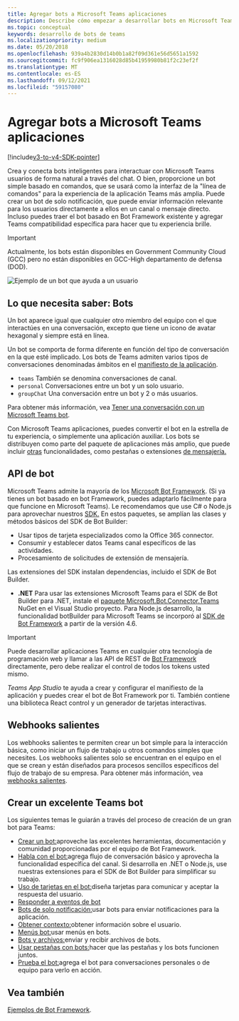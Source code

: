 ```yaml
---
title: Agregar bots a Microsoft Teams aplicaciones
description: Describe cómo empezar a desarrollar bots en Microsoft Teams
ms.topic: conceptual
keywords: desarrollo de bots de teams
ms.localizationpriority: medium
ms.date: 05/20/2018
ms.openlocfilehash: 939a4b2830d14b0b1a82f09d361e56d5651a1592
ms.sourcegitcommit: fc9f906ea1316028d85b41959980b81f2c23ef2f
ms.translationtype: MT
ms.contentlocale: es-ES
ms.lasthandoff: 09/12/2021
ms.locfileid: "59157080"
---
```

# <a name="add-bots-to-microsoft-teams-apps"></a>Agregar bots a Microsoft Teams aplicaciones

[!include[v3-to-v4-SDK-pointer](~/includes/v3-to-v4-pointer-bots.md)]

Crea y conecta bots inteligentes para interactuar con Microsoft Teams usuarios de forma natural a través del chat. O bien, proporcione un bot simple basado en comandos, que se usará como la interfaz de la "línea de comandos" para la experiencia de la aplicación Teams más amplia. Puede crear un bot de solo notificación, que puede enviar información relevante para los usuarios directamente a ellos en un canal o mensaje directo. Incluso puedes traer el bot basado en Bot Framework existente y agregar Teams compatibilidad específica para hacer que tu experiencia brille.

> [!IMPORTANT]
> Actualmente, los bots están disponibles en Government Community Cloud (GCC) pero no están disponibles en GCC-High departamento de defensa (DOD).

![Ejemplo de un bot que ayuda a un usuario](~/assets/images/bot_example.png)

## <a name="what-you-need-to-know-bots"></a>Lo que necesita saber: Bots

Un bot aparece igual que cualquier otro miembro del equipo con el que interactúes en una conversación, excepto que tiene un icono de avatar hexagonal y siempre está en línea.

Un bot se comporta de forma diferente en función del tipo de conversación en la que esté implicado. Los bots de Teams admiten varios tipos de conversaciones denominadas ámbitos en el [manifiesto de la aplicación](~/resources/schema/manifest-schema.md).

* `teams` También se denomina conversaciones de canal.
* `personal` Conversaciones entre un bot y un solo usuario.
* `groupChat` Una conversación entre un bot y 2 o más usuarios.

Para obtener más información, vea [Tener una conversación con un Microsoft Teams bot](~/resources/bot-v3/bot-conversations/bots-conversations.md).

Con Microsoft Teams aplicaciones, puedes convertir el bot en la estrella de tu experiencia, o simplemente una aplicación auxiliar. Los bots se distribuyen como parte del paquete de aplicaciones más amplio, que puede incluir [otras](~/tabs/what-are-tabs.md) funcionalidades, como pestañas o extensiones [de mensajería.](~/messaging-extensions/what-are-messaging-extensions.md)

## <a name="bot-apis"></a>API de bot

Microsoft Teams admite la mayoría de los [Microsoft Bot Framework](https://dev.botframework.com/). (Si ya tienes un bot basado en bot Framework, puedes adaptarlo fácilmente para que funcione en Microsoft Teams). Le recomendamos que use C# o Node.js para aprovechar nuestros [SDK.](/microsoftteams/platform/#pivot=sdk-tools) En estos paquetes, se amplían las clases y métodos básicos del SDK de Bot Builder:

* Usar tipos de tarjeta especializados como la Office 365 connector.
* Consumir y establecer datos Teams canal específicos de las actividades.
* Procesamiento de solicitudes de extensión de mensajería.

Las extensiones del SDK instalan dependencias, incluido el SDK de Bot Builder.

* **.NET** Para usar las extensiones Microsoft Teams para el SDK de Bot Builder para .NET, instale el [paquete Microsoft.Bot.Connector.Teams](https://www.nuget.org/packages/Microsoft.Bot.Connector.Teams) NuGet en el Visual Studio proyecto. Para Node.js desarrollo, la funcionalidad botBuilder para Microsoft Teams se incorporó al [SDK de Bot Framework](https://github.com/microsoft/botframework-sdk) a partir de la versión 4.6.

> [!IMPORTANT]
> Puede desarrollar aplicaciones Teams en cualquier otra tecnología de programación web y llamar a las API de REST de [Bot Framework](/bot-framework/rest-api/bot-framework-rest-overview) directamente, pero debe realizar el control de todos los tokens usted mismo.

*Teams App Studio* te ayuda a crear y configurar el manifiesto de la aplicación y puedes crear el bot de Bot Framework por ti. También contiene una biblioteca React control y un generador de tarjetas interactivas.

## <a name="outgoing-webhooks"></a>Webhooks salientes

Los webhooks salientes te permiten crear un bot simple para la interacción básica, como iniciar un flujo de trabajo u otros comandos simples que necesites. Los webhooks salientes solo se encuentran en el equipo en el que se crean y están diseñados para procesos sencillos específicos del flujo de trabajo de su empresa. Para obtener más información, vea [webhooks salientes](~/webhooks-and-connectors/how-to/add-outgoing-webhook.md).

## <a name="build-a-great-teams-bot"></a>Crear un excelente Teams bot

Los siguientes temas le guiarán a través del proceso de creación de un gran bot para Teams:

* [Crear un bot:](~/resources/bot-v3/bots-create.md)aproveche las excelentes herramientas, documentación y comunidad proporcionadas por el equipo de Bot Framework.
* [Habla con el bot:](~/resources/bot-v3/bot-conversations/bots-conversations.md)agrega flujo de conversación básico y aprovecha la funcionalidad específica del canal. Si desarrolla en .NET o Node.js, use nuestras extensiones para el SDK de Bot Builder para simplificar su trabajo.
* [Uso de tarjetas en el bot:](~/resources/bot-v3/bots-cards.md)diseña tarjetas para comunicar y aceptar la respuesta del usuario.
* [Responder a eventos de bot](~/resources/bot-v3/bots-notifications.md)
* [Bots de solo notificación:](~/resources/bot-v3/bots-notification-only.md)usar bots para enviar notificaciones para la aplicación.
* [Obtener contexto:](~/resources/bot-v3/bots-context.md)obtener información sobre el usuario.
* [Menús bot:](~/resources/bot-v3/bots-menus.md)usar menús en bots.
* [Bots y archivos:](~/resources/bot-v3/bots-files.md)enviar y recibir archivos de bots.
* [Usar pestañas con bots:](~/resources/bot-v3/bots-with-tabs.md)hacer que las pestañas y los bots funcionen juntos.
* [Prueba el bot:](~/resources/bot-v3/bots-test.md)agrega el bot para conversaciones personales o de equipo para verlo en acción.

## <a name="see-also"></a>Vea también

[Ejemplos de Bot Framework](https://github.com/Microsoft/BotBuilder-Samples/blob/master/README.md).